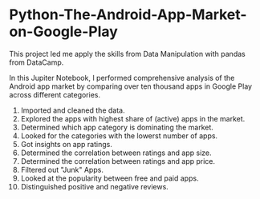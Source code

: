 # Python-The-Android-App-Market-on-Google-Play
This project led me apply the skills from Data Manipulation with pandas from DataCamp. 

In this Jupiter Notebook, I performed comprehensive analysis of the Android app market by comparing over ten thousand apps in Google Play across different categories. 

1. Imported and cleaned the data. 
1. Explored the apps with highest  share of (active) apps in the market.
1. Determined which app category is dominating the market.
1. Looked for the categories with the lowerst number of apps. 
1. Got insights on app ratings. 
1. Determined the correlation between ratings and app size. 
1. Determined the correlation between ratings and app price. 
1. Filtered out "Junk" Apps.
1. Looked at the popularity between free and paid apps. 
1. Distinguished positive and negative reviews. 
